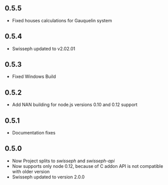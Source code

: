 ## 0.5.5

- Fixed houses calculations for Gauquelin system

## 0.5.4

- Swisseph updated to v2.02.01

## 0.5.3

- Fixed Windows Build

## 0.5.2

- Add NAN building for node.js versions 0.10 and 0.12 support

## 0.5.1

- Documentation fixes

## 0.5.0

- Now Project splits to *swisseph* and *swisseph-api*
- Now supports only node 0.12, because of C addon API is not compatible with older version
- Swisseph updated to version 2.0.0
